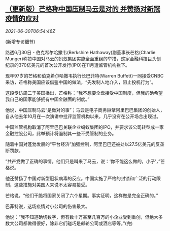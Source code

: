 <!--1625036462000-->
[（更新版）芒格称中国压制马云是对的 并赞扬对新冠疫情的应对](https://cn.reuters.com/article/china-munger-updates-0630-idCNKCS2E60MD)
------

<div><i>2021-06-30T06:54:46Z</i></div><p>(新增专访细节)</p><p>路透6月30日 - 伯克希尔哈撒韦(Berkshire Hathaway)副董事长芒格(Charlie Munger)称赞中国对马云的蚂蚁集团实施全面重组的举措，这家金融科技巨头创纪录的370亿美元的首次公开发行(IPO)在11月遭监管机构拦下。</p><p>现年97岁的芒格和伯克希尔哈撒韦执行长巴菲特(Warren Buffett)一同接受CNBC采访，芒格称美国应该借鉴中国的做法，“先发制人地介入，阻止投机行为”。</p><p>这段专访周二于美国播出，芒格称：“我不想要全盘接受中国制度，但我的确希望我自己的国家能够拥有中国金融面的制度。”</p><p>他说，中国压制马云“是做对的事”；马云是电子商务巨擘阿里巴巴集团的创始人，自从他去年10月在一次演讲中批评监管机构以来，几乎没有在公开场合出现过。</p><p>中国监管机构取消了阿里巴巴关联企业蚂蚁集团的IPO，并要求该公司转型成一家金融控股公司，此举预计将遏制其一些不受管制的业务。</p><p>随着中国对蓬勃发展的“平台经济”加强控制，阿里巴巴还被处以27.5亿美元的反垄断罚款。</p><p>“共产党做了正确的事情。他们只是叫来了马云，说：‘你不能这么做的，小子’，”芒格说。</p><p>他还赞扬了中国对新型冠状病毒的反应。中国实施了严格的封锁和广泛的行动限制，这些措施对美国人来说不太容易接受。</p><p>芒格说，“他们干脆将国家关闭了六个星期。事实证明，这样做是完全正确的。”</p><p>巴菲特说，这场疫情对小公司的伤害最大。</p><p>他说：“我不知道确切数字，但有数十万甚至几百万的小企业受到重创，但绝大多数大公司都做得很好，除非它们碰巧是邮轮公司或酒店等等。”(完)</p>
